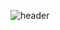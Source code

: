 ![header](https://capsule-render.vercel.app/api?type=wave&color=auto&height=300&section=header&text=Welcome%20to%20jinwoo8420&fontSize=90)